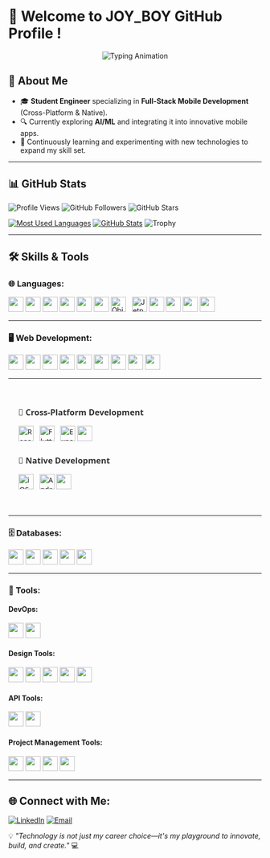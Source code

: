 # 👋 Welcome to JOY_BOY GitHub Profile !

<p align="center">
  <img src="https://readme-typing-svg.demolab.com?font=Fira+Code&weight=600&size=24&duration=3000&pause=1000&color=FF0000&background=FFFFFF00&center=true&vCenter=true&width=600&height=50&lines=Mobile+Full-Stack+Developer;Cross-Platform+%26+Native+Apps;Passionate+About+AI+%26+Innovation;Let's+Build+Something+Amazing!" alt="Typing Animation" />
</p>

## 🌟 About Me

- 🎓 **Student Engineer** specializing in **Full-Stack Mobile Development** (Cross-Platform & Native).
- 🔍 Currently exploring **AI/ML** and integrating it into innovative mobile apps.
- 🌱 Continuously learning and experimenting with new technologies to expand my skill set.
---

## 📊 GitHub Stats

![Profile Views](https://komarev.com/ghpvc/?username=aminebenjebli&label=Profile%20Views&color=blue&style=flat)
![GitHub Followers](https://img.shields.io/github/followers/aminebenjebli?label=Followers&style=social)
![GitHub Stars](https://img.shields.io/github/stars/aminebenjebli?label=Total%20Stars&style=social)

[![Most Used Languages](https://github-readme-stats.vercel.app/api/top-langs/?username=aminebenjebli&layout=compact)](https://github.com/anuraghazra/github-readme-stats)
[![GitHub Stats](https://github-readme-stats.vercel.app/api?username=aminebenjebli&show_icons=true&theme=radical)](https://github.com/anuraghazra/github-readme-stats)
![Trophy](https://github-profile-trophy.vercel.app/?username=aminebenjebli&theme=radical&row=1&column=7)


---

## 🛠 Skills & Tools

### 🌐 Languages:
<p>
  <img src="https://img.shields.io/badge/-C-00599C?style=flat&logo=c" height="30">
  <img src="https://img.shields.io/badge/-C++-00599C?style=flat&logo=c%2B%2B" height="30">
  <img src="https://img.shields.io/badge/-Java-007396?style=flat&logo=java" height="30">
  <img src="https://img.shields.io/badge/-JavaFX-007396?style=flat&logo=java&logoColor=white" height="30">
  <img src="https://img.shields.io/badge/-Kotlin-0095D5?style=flat&logo=kotlin" height="30">
  <img src="https://img.shields.io/badge/-Swift-FA7343?style=flat&logo=swift" height="30">
  <img src="https://img.shields.io/badge/-Objective_C-438EFF?style=flat&logo=apple" height="30" alt="Objective-C" style="margin-right: 8px;">
  <img src="https://img.shields.io/badge/-Jetpack_Compose-4285F4?style=flat&logo=jetpackcompose" height="30" alt="Jetpack Compose">
  <img src="https://img.shields.io/badge/-Dart-0175C2?style=flat&logo=dart" height="30">
  <img src="https://img.shields.io/badge/-JavaScript-F7DF1E?style=flat&logo=javascript" height="30">
  <img src="https://img.shields.io/badge/-TypeScript-007ACC?style=flat&logo=typescript" height="30">
  <img src="https://img.shields.io/badge/-Python-3776AB?style=flat&logo=python" height="30">
  
</p>

---

### 🖥️ Web Development:
<p>
  <img src="https://img.shields.io/badge/-React-61DAFB?style=flat&logo=react" height="30">
  <img src="https://img.shields.io/badge/-NestJS-E0234E?style=flat&logo=nestjs" height="30">
  <img src="https://img.shields.io/badge/-Node.js-339933?style=flat&logo=node.js" height="30">
  <img src="https://img.shields.io/badge/-Twig-339933?style=flat&logo=twig" height="30">
  <img src="https://img.shields.io/badge/-HTML5-E34F26?style=flat&logo=html5" height="30">
  <img src="https://img.shields.io/badge/-CSS3-1572B6?style=flat&logo=css3" height="30">
  <img src="https://img.shields.io/badge/-Spring-6DB33F?style=flat&logo=spring&logoColor=white" height="30">
  <img src="https://img.shields.io/badge/-Symfony-000000?style=flat&logo=symfony&logoColor=white" height="30">
  <img src="https://img.shields.io/badge/-PHP-777BB4?style=flat&logo=php&logoColor=white" height="30">
</p>

---

<div style="font-family: system-ui, -apple-system, sans-serif; padding: 20px;">
  <div style="margin-bottom: 24px;">
    <h3 style="color: #333; margin-bottom: 16px;">📱 Cross-Platform Development</h3>
    <p>
      <img src="https://img.shields.io/badge/-React_Native-61DAFB?style=flat&logo=react" height="30" alt="React Native" style="margin-right: 8px;">
      <img src="https://img.shields.io/badge/-Flutter-02569B?style=flat&logo=flutter" height="30" alt="Flutter" style="margin-right: 8px;">
      <img src="https://img.shields.io/badge/-Expo-000020?style=flat&logo=expo" height="30" alt="Expo">
      <img src="https://img.shields.io/badge/-FlutterFlow-0175C2?style=flat&logo=flutter&logoColor=white" height="30">
    </p>
  </div>
  
  <div>
    <h3 style="color: #333; margin-bottom: 16px;">📱 Native Development</h3>
    <p>
      <img src="https://img.shields.io/badge/-iOS_/_Swift-000000?style=flat&logo=apple" height="30" alt="iOS" style="margin-right: 8px;">
      <img src="https://img.shields.io/badge/-Android_/_Kotlin-3DDC84?style=flat&logo=android" height="30" alt="Android">
      <img src="https://img.shields.io/badge/-UIKit-2396F3?style=flat&logo=apple" height="30">
    </p>
  </div>
</div>

---

### 🗄️ Databases:
<p>
  <img src="https://img.shields.io/badge/-MySQL-4479A1?style=flat&logo=mysql" height="30">
  <img src="https://img.shields.io/badge/-PostgreSQL-336791?style=flat&logo=postgresql" height="30">
  <img src="https://img.shields.io/badge/-MongoDB-47A248?style=flat&logo=mongodb" height="30">
  <img src="https://img.shields.io/badge/-Firebase-FFCA28?style=flat&logo=firebase" height="30">
  <img src="https://img.shields.io/badge/-Oracle-F80000?style=flat&logo=oracle&logoColor=white" height="30">
</p>

---

### 🔧 Tools:
#### **DevOps**:
<p>
  <img src="https://img.shields.io/badge/-Docker-2496ED?style=flat&logo=docker" height="30">
  <img src="https://img.shields.io/badge/-CI/CD-000000?style=flat&logo=githubactions" height="30">
</p>

#### **Design Tools**:
<p>
  <img src="https://img.shields.io/badge/-Figma-F24E1E?style=flat&logo=figma" height="30">
  <img src="https://img.shields.io/badge/-Adobe_Photoshop-31A8FF?style=flat&logo=adobe-photoshop" height="30">
  <img src="https://img.shields.io/badge/-Canva-00C4CC?style=flat&logo=canva" height="30">
  <img src="https://img.shields.io/badge/-Lucidchart-FFCC00?style=flat&logo=lucidchart" height="30">
  <img src="https://img.shields.io/badge/-Scene%20Builder-2C5BB4?style=flat&logo=globe&logoColor=white" height="30">
</p>

#### **API Tools**:
<p>
  <img src="https://img.shields.io/badge/-Swagger-85EA2D?style=flat&logo=swagger" height="30">
  <img src="https://img.shields.io/badge/-Postman-FF6C37?style=flat&logo=postman" height="30">
</p>

#### **Project Management Tools**:
<p>
  <img src="https://img.shields.io/badge/-Jira-0052CC?style=flat&logo=jira" height="30">
  <img src="https://img.shields.io/badge/-Trello-0079BF?style=flat&logo=trello" height="30">
  <img src="https://img.shields.io/badge/-Notion-000000?style=flat&logo=notion" height="30">
  <img src="https://img.shields.io/badge/-Mural-FF3366?style=flat&logo=mural" height="30">
</p>

---

## 🌐 Connect with Me:

[![LinkedIn](https://img.shields.io/badge/-LinkedIn-blue?style=flat&logo=linkedin)](https://linkedin.com/in/ben-jebli-amine)
[![Email](https://img.shields.io/badge/-Email-red?style=flat&logo=gmail)](mailto:Mohamedamine.benjebli@esprit.tn)

💡 _"Technology is not just my career choice—it's my playground to innovate, build, and create."_ 💻
